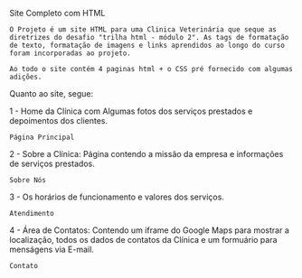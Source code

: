 Site Completo com HTML

    O Projeto é um site HTML para uma Clinica Veterinária que seque as diretrizes do desafio "trilha html - módulo 2". As tags de formatação de texto, formatação de imagens e links aprendidos ao longo do curso foram incorporadas ao projeto.

    Ao todo o site contém 4 paginas html + o CSS pré fornecido com algumas adições.

Quanto ao site, segue:

1 - Home da Clínica com Algumas fotos dos serviços prestados e depoimentos dos clientes.

    Página Principal

2 - Sobre a Clínica: Página contendo a missão da empresa e informações de serviços prestados.

    Sobre Nós

3 - Os horários de funcionamento e valores dos serviços.

    Atendimento

4 - Área de Contatos: Contendo um iframe do Google Maps para mostrar a localização, todos os dados de contatos da Clínica e um formuário para menságens via E-mail.

    Contato
